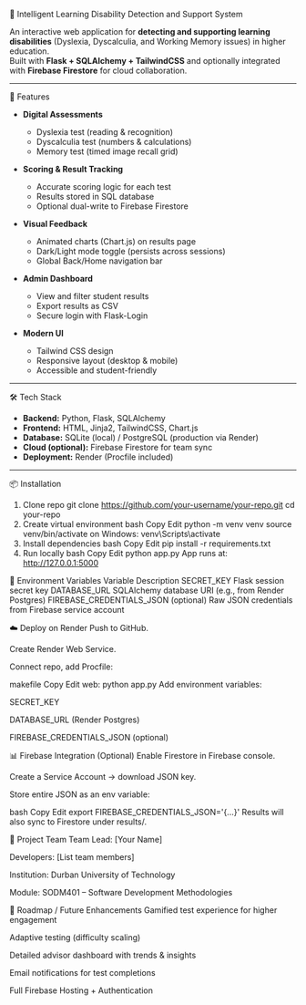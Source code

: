   🧠 Intelligent Learning Disability Detection and Support System

An interactive web application for **detecting and supporting learning disabilities** (Dyslexia, Dyscalculia, and Working Memory issues) in higher education.  
Built with **Flask + SQLAlchemy + TailwindCSS** and optionally integrated with **Firebase Firestore** for cloud collaboration.

---

   🚀 Features

- **Digital Assessments**
  - Dyslexia test (reading & recognition)
  - Dyscalculia test (numbers & calculations)
  - Memory test (timed image recall grid)

- **Scoring & Result Tracking**
  - Accurate scoring logic for each test
  - Results stored in SQL database
  - Optional dual-write to Firebase Firestore

- **Visual Feedback**
  - Animated charts (Chart.js) on results page
  - Dark/Light mode toggle (persists across sessions)
  - Global Back/Home navigation bar

- **Admin Dashboard**
  - View and filter student results
  - Export results as CSV
  - Secure login with Flask-Login

- **Modern UI**
  - Tailwind CSS design
  - Responsive layout (desktop & mobile)
  - Accessible and student-friendly

---
🛠️ Tech Stack

- **Backend:** Python, Flask, SQLAlchemy
- **Frontend:** HTML, Jinja2, TailwindCSS, Chart.js
- **Database:** SQLite (local) / PostgreSQL (production via Render)
- **Cloud (optional):** Firebase Firestore for team sync
- **Deployment:** Render (Procfile included)

---
📦 Installation
1. Clone repo
git clone https://github.com/your-username/your-repo.git
cd your-repo
2. Create virtual environment
bash
Copy
Edit
python -m venv venv
source venv/bin/activate      on Windows: venv\Scripts\activate
3. Install dependencies
bash
Copy
Edit
pip install -r requirements.txt
4. Run locally
bash
Copy
Edit
python app.py
App runs at: http://127.0.0.1:5000

🔑 Environment Variables
Variable	Description
SECRET_KEY	Flask session secret key
DATABASE_URL	SQLAlchemy database URI (e.g., from Render Postgres)
FIREBASE_CREDENTIALS_JSON (optional)	Raw JSON credentials from Firebase service account

☁️ Deploy on Render
Push to GitHub.

Create Render Web Service.

Connect repo, add Procfile:

makefile
Copy
Edit
web: python app.py
Add environment variables:

SECRET_KEY

DATABASE_URL (Render Postgres)

FIREBASE_CREDENTIALS_JSON (optional)

📊 Firebase Integration (Optional)
Enable Firestore in Firebase console.

Create a Service Account → download JSON key.

Store entire JSON as an env variable:

bash
Copy
Edit
export FIREBASE_CREDENTIALS_JSON='{...}'
Results will also sync to Firestore under results/.

👥 Project Team
Team Lead: [Your Name]

Developers: [List team members]

Institution: Durban University of Technology

Module: SODM401 – Software Development Methodologies

📌 Roadmap / Future Enhancements
 Gamified test experience for higher engagement

 Adaptive testing (difficulty scaling)

 Detailed advisor dashboard with trends & insights

 Email notifications for test completions

 Full Firebase Hosting + Authentication
